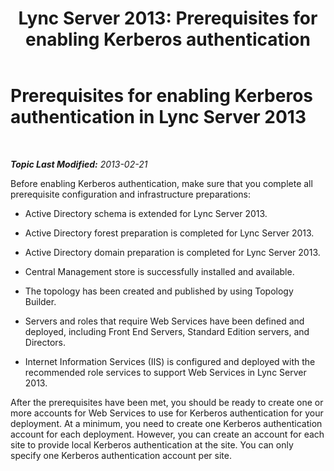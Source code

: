 ﻿---
title: 'Lync Server 2013: Prerequisites for enabling Kerberos authentication'
TOCTitle: Prerequisites for enabling Kerberos authentication
ms:assetid: 3f276a21-7476-4bc0-9fd1-59e844d2e9c1
ms:mtpsurl: https://technet.microsoft.com/en-us/library/Gg425909(v=OCS.15)
ms:contentKeyID: 48183945
ms.date: 07/23/2014
mtps_version: v=OCS.15
---

<div data-xmlns="http://www.w3.org/1999/xhtml">

<div class="topic" data-xmlns="http://www.w3.org/1999/xhtml" data-msxsl="urn:schemas-microsoft-com:xslt" data-cs="http://msdn.microsoft.com/en-us/">

<div data-asp="http://msdn2.microsoft.com/asp">

# Prerequisites for enabling Kerberos authentication in Lync Server 2013

</div>

<div id="mainSection">

<div id="mainBody">

<span> </span>

_**Topic Last Modified:** 2013-02-21_

Before enabling Kerberos authentication, make sure that you complete all prerequisite configuration and infrastructure preparations:

  - Active Directory schema is extended for Lync Server 2013.

  - Active Directory forest preparation is completed for Lync Server 2013.

  - Active Directory domain preparation is completed for Lync Server 2013.

  - Central Management store is successfully installed and available.

  - The topology has been created and published by using Topology Builder.

  - Servers and roles that require Web Services have been defined and deployed, including Front End Servers, Standard Edition servers, and Directors.

  - Internet Information Services (IIS) is configured and deployed with the recommended role services to support Web Services in Lync Server 2013.

After the prerequisites have been met, you should be ready to create one or more accounts for Web Services to use for Kerberos authentication for your deployment. At a minimum, you need to create one Kerberos authentication account for each deployment. However, you can create an account for each site to provide local Kerberos authentication at the site. You can only specify one Kerberos authentication account per site.

</div>

<span> </span>

</div>

</div>

</div>

